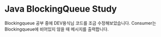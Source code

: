 # Java BlockingQueue Study

Blockingqueue 공부 중에 DEV용식님 코드를 조금 수정해보았습니다.
Consumer는 Blockingqueue에 비어있지 않을 때 메시지를 출력합니다.
